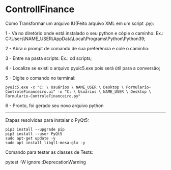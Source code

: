 # ControllFinance



Como Transformar um arquivo IU(Feito arquivo XML em um script .py):

1 - Vá no diretório onde está instalado o seu python e cópie o caminho: Ex.: C:\Users\NAME_USER\AppData\Local\Programs\Python\Python39;

2 - Abra o prompt de comando de sua preferência e cole o caminho:

3 - Entre na pasta scripts: Ex.: cd scripts;

4 - Localize se existi o arquivo pyuic5.exe pois será útil para a conversão;

5 - Digite o comando no terminal:

    pyuic5.exe -x "C: \ Usuários \ NAME_USER \ Desktop \ Formulario-ControleFinanceiro.ui" -o "C: \ Usuários \ NAME_USER \ Desktop \ Formulario-ControleFinanceiro.py"

6 - Pronto, foi gerado seu novo arquivo python

-----------------------------------------------------
Etapas resolvidas para instalar o PyQt5:

    pip3 install --upgrade pip
    pip3 install --user PyQt5
    sudo apt-get update -y
    sudo apt install libgl1-mesa-glx -y

Comando para testar as classes de Tests:

pytest -W ignore::DeprecationWarning
